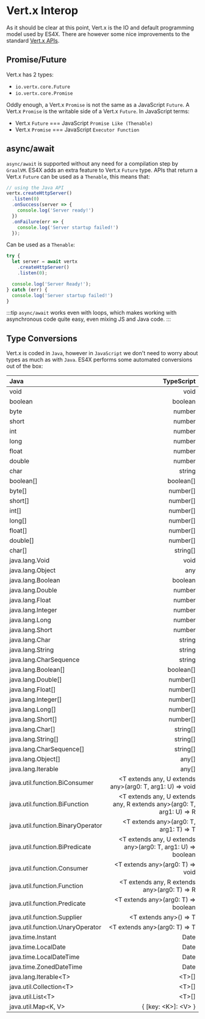 # Vert.x Interop

As it should be clear at this point, Vert.x is the IO and default programming model used by ES4X. There are however some
nice improvements to the standard [Vert.x APIs](https://vertx.io).

## Promise/Future

Vert.x has 2 types:

* `io.vertx.core.Future`
* `io.vertx.core.Promise`

Oddly enough, a Vert.x `Promise` is not the same as a JavaScript `Future`. A Vert.x `Promise` is the writable side of a
Vert.x `Future`. In JavaScript terms:

* Vert.x `Future` === JavaScript `Promise Like (Thenable)`
* Vert.x `Promise` === JavaScript `Executor Function`

## async/await

`async/await` is supported without any need for a compilation step by `GraalVM`. ES4X adds an extra feature to Vert.x
`Future` type. APIs that return a Vert.x `Future` can be used as a `Thenable`, this means that:

```js
// using the Java API
vertx.createHttpServer()
  .listen(0)
  .onSuccess(server => {
    console.log('Server ready!')
  })
  .onFailure(err => {
    console.log('Server startup failed!')
  });
```

Can be used as a `Thenable`:

```js
try {
  let server = await vertx
    .createHttpServer()
    .listen(0);

  console.log('Server Ready!');
} catch (err) {
  console.log('Server startup failed!')
}
```

:::tip
`async/await` works even with loops, which makes working with asynchronous code quite easy, even mixing JS and Java
code.
:::

## Type Conversions

Vert.x is coded in `Java`, however in `JavaScript` we don't need to worry about types as much as with `Java`. ES4X
performs some automated conversions out of the box:

| Java | TypeScript |
| :--- | ---------: |
| void | void |
| boolean | boolean |
| byte | number |
| short | number |
| int | number |
| long | number |
| float | number |
| double | number |
| char | string |
| boolean[] | boolean[] |
| byte[] | number[] |
| short[] | number[] |
| int[] | number[] |
| long[] | number[] |
| float[] | number[] |
| double[] | number[] |
| char[] | string[] |
| java.lang.Void | void |
| java.lang.Object | any |
| java.lang.Boolean | boolean |
| java.lang.Double | number |
| java.lang.Float | number |
| java.lang.Integer | number |
| java.lang.Long | number |
| java.lang.Short | number |
| java.lang.Char | string |
| java.lang.String | string |
| java.lang.CharSequence | string |
| java.lang.Boolean[] | boolean[] |
| java.lang.Double[] | number[] |
| java.lang.Float[] | number[] |
| java.lang.Integer[] | number[] |
| java.lang.Long[] | number[] |
| java.lang.Short[] | number[] |
| java.lang.Char[] | string[] |
| java.lang.String[] | string[] |
| java.lang.CharSequence[] | string[] |
| java.lang.Object[] | any[] |
| java.lang.Iterable | any[] |
| java.util.function.BiConsumer | &lt;T extends any, U extends any&gt;(arg0: T, arg1: U) =&gt; void |
| java.util.function.BiFunction | &lt;T extends any, U extends any, R extends any&gt;(arg0: T, arg1: U) =&gt; R |
| java.util.function.BinaryOperator | &lt;T extends any&gt;(arg0: T, arg1: T) =&gt; T |
| java.util.function.BiPredicate | &lt;T extends any, U extends any&gt;(arg0: T, arg1: U) =&gt; boolean |
| java.util.function.Consumer | &lt;T extends any&gt;(arg0: T) =&gt; void |
| java.util.function.Function | &lt;T extends any, R extends any&gt;(arg0: T) =&gt; R |
| java.util.function.Predicate | &lt;T extends any&gt;(arg0: T) =&gt; boolean |
| java.util.function.Supplier | &lt;T extends any&gt;() =&gt; T |
| java.util.function.UnaryOperator | &lt;T extends any&gt;(arg0: T) =&gt; T |
| java.time.Instant | Date |
| java.time.LocalDate | Date |
| java.time.LocalDateTime | Date |
| java.time.ZonedDateTime | Date |
| java.lang.Iterable&lt;T&gt; | &lt;T&gt;[] |
| java.util.Collection&lt;T&gt; | &lt;T&gt;[] |
| java.util.List&lt;T&gt; | &lt;T&gt;[] |
| java.util.Map&lt;K, V&gt; | { [key: &lt;K&gt;]: &lt;V&gt; } |
